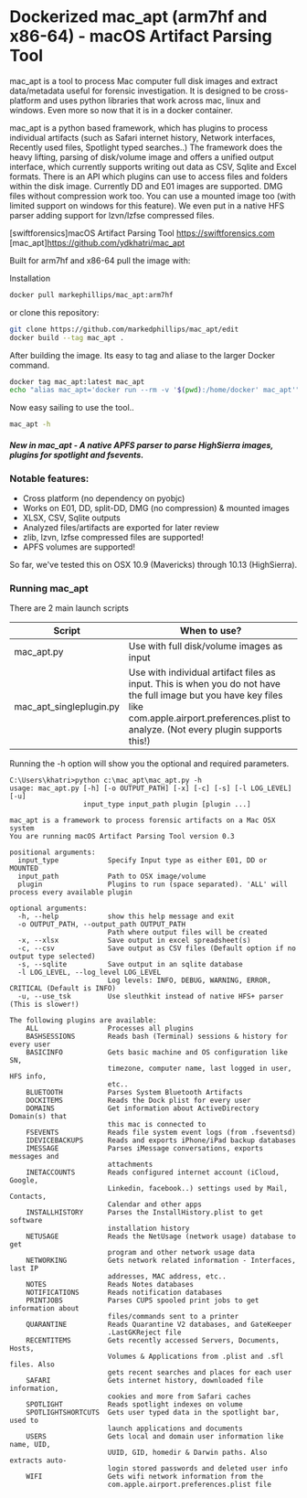 # Dockerized mac_apt (arm7hf and x86-64) - macOS Artifact Parsing Tool

mac_apt is a tool to process Mac computer full disk images and extract data/metadata useful for forensic investigation. It is designed to be cross-platform and uses python libraries that
work across mac, linux and windows. Even more so now that it is in a docker container.

mac_apt is a python based framework, which has plugins to process individual artifacts (such as Safari internet history, Network interfaces, Recently used files, Spotlight typed
searches..) The framework does the heavy lifting, parsing of disk/volume image and offers a unified output interface, which currently supports writing out data as CSV, Sqlite and Excel
formats. There is an API which plugins can use to access files and folders within the disk image. Currently DD and E01 images are supported. DMG files without compression work too. You
can use a mounted image too (with limited support on windows for this feature). We even put in a native HFS parser adding support for lzvn/lzfse compressed files.

[swiftforensics]macOS Artifact Parsing Tool https://swiftforensics.com [mac_apt]https://github.com/ydkhatri/mac_apt

Built for arm7hf and x86-64 pull the image with:

Installation
```bash
docker pull markephillips/mac_apt:arm7hf
```
or clone this repository:

```bash
git clone https://github.com/markedphillips/mac_apt/edit
docker build --tag mac_apt .
```

After building the image. Its easy to tag and aliase to the larger Docker command.

```bash
docker tag mac_apt:latest mac_apt
echo "alias mac_apt='docker run --rm -v '$(pwd):/home/docker' mac_apt'" >> ~/.bashrc # or ~/.zshrc
```

Now easy sailing to use the tool..

```bash
mac_apt -h
```



#### _New in mac_apt - A native APFS parser to parse HighSierra images, plugins for spotlight and fsevents._

### Notable features:
* Cross platform (no dependency on pyobjc)
* Works on E01, DD, split-DD, DMG (no compression) & mounted images
* XLSX, CSV, Sqlite outputs
* Analyzed files/artifacts are exported for later review
* zlib, lzvn, lzfse compressed files are supported!
* APFS volumes are supported!

So far, we've tested this on OSX 10.9 (Mavericks) through 10.13 (HighSierra).

### Running mac_apt

There are 2 main launch scripts

| Script | When to use? |
| ------ | --------     |
| mac_apt.py | Use with full disk/volume images as input |
| mac_apt_singleplugin.py | Use with individual artifact files as input. This is when you do not have the full image but you have key files like com.apple.airport.preferences.plist to analyze. (Not every plugin supports this!) |

Running the -h option will show you the optional and required parameters.

    C:\Users\khatri>python c:\mac_apt\mac_apt.py -h
    usage: mac_apt.py [-h] [-o OUTPUT_PATH] [-x] [-c] [-s] [-l LOG_LEVEL] [-u]
                      input_type input_path plugin [plugin ...]
    
    mac_apt is a framework to process forensic artifacts on a Mac OSX system
    You are running macOS Artifact Parsing Tool version 0.3
    
    positional arguments:
      input_type            Specify Input type as either E01, DD or MOUNTED
      input_path            Path to OSX image/volume
      plugin                Plugins to run (space separated). 'ALL' will process every available plugin
    
    optional arguments:
      -h, --help            show this help message and exit
      -o OUTPUT_PATH, --output_path OUTPUT_PATH
                            Path where output files will be created
      -x, --xlsx            Save output in excel spreadsheet(s)
      -c, --csv             Save output as CSV files (Default option if no output type selected)
      -s, --sqlite          Save output in an sqlite database
      -l LOG_LEVEL, --log_level LOG_LEVEL
                            Log levels: INFO, DEBUG, WARNING, ERROR, CRITICAL (Default is INFO)
      -u, --use_tsk         Use sleuthkit instead of native HFS+ parser (This is slower!) 

    The following plugins are available:
        ALL                 Processes all plugins
        BASHSESSIONS        Reads bash (Terminal) sessions & history for every user
        BASICINFO           Gets basic machine and OS configuration like SN,
                            timezone, computer name, last logged in user, HFS info,
                            etc..
        BLUETOOTH           Parses System Bluetooth Artifacts
        DOCKITEMS           Reads the Dock plist for every user
        DOMAINS             Get information about ActiveDirectory Domain(s) that
                            this mac is connected to
        FSEVENTS            Reads file system event logs (from .fseventsd)
        IDEVICEBACKUPS      Reads and exports iPhone/iPad backup databases
        IMESSAGE            Parses iMessage conversations, exports messages and
                            attachments
        INETACCOUNTS        Reads configured internet account (iCloud, Google,
                            Linkedin, facebook..) settings used by Mail, Contacts,
                            Calendar and other apps
        INSTALLHISTORY      Parses the InstallHistory.plist to get software
                            installation history
        NETUSAGE            Reads the NetUsage (network usage) database to get
                            program and other network usage data
        NETWORKING          Gets network related information - Interfaces, last IP
                            addresses, MAC address, etc..
        NOTES               Reads Notes databases
        NOTIFICATIONS       Reads notification databases
        PRINTJOBS           Parses CUPS spooled print jobs to get information about
                            files/commands sent to a printer
        QUARANTINE          Reads Quarantine V2 databases, and GateKeeper
                            .LastGKReject file
        RECENTITEMS         Gets recently accessed Servers, Documents, Hosts,
                            Volumes & Applications from .plist and .sfl files. Also
                            gets recent searches and places for each user
        SAFARI              Gets internet history, downloaded file information,
                            cookies and more from Safari caches
        SPOTLIGHT           Reads spotlight indexes on volume
        SPOTLIGHTSHORTCUTS  Gets user typed data in the spotlight bar, used to
                            launch applications and documents
        USERS               Gets local and domain user information like name, UID,
                            UUID, GID, homedir & Darwin paths. Also extracts auto-
                            login stored passwords and deleted user info
        WIFI                Gets wifi network information from the
                            com.apple.airport.preferences.plist file

